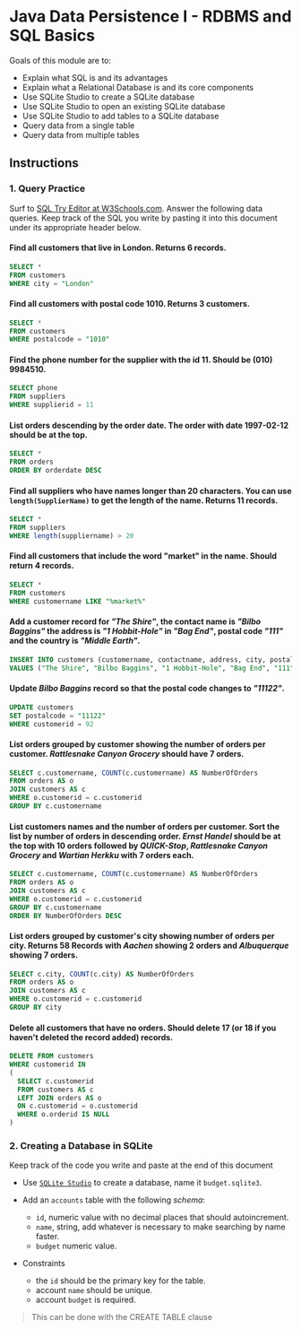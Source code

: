 # Java Data Persistence I - RDBMS and SQL Basics

Goals of this module are to:
- Explain what SQL is and its advantages
- Explain what a Relational Database is and its core components
- Use SQLite Studio to create a SQLite database
- Use SQLite Studio to open an existing SQLite database
- Use SQLite Studio to add tables to a SQLite database
- Query data from a single table
- Query data from multiple tables

## Instructions

### 1. Query Practice

Surf to [SQL Try Editor at W3Schools.com](https://www.w3schools.com/Sql/tryit.asp?filename=trysql_select_top). Answer the following data queries. Keep track of the SQL you write by pasting it into this document under its appropriate header below.

#### Find all customers that live in London. Returns 6 records.

```` sql
SELECT *
FROM customers
WHERE city = "London"
````

#### Find all customers with postal code 1010. Returns 3 customers.

```` sql
SELECT *
FROM customers
WHERE postalcode = "1010"
````

#### Find the phone number for the supplier with the id 11. Should be (010) 9984510.

```` sql
SELECT phone
FROM suppliers
WHERE supplierid = 11
````

#### List orders descending by the order date. The order with date 1997-02-12 should be at the top.

```` sql
SELECT *
FROM orders
ORDER BY orderdate DESC
````

#### Find all suppliers who have names longer than 20 characters. You can use `length(SupplierName)` to get the length of the name. Returns 11 records.

```` sql
SELECT *
FROM suppliers
WHERE length(suppliername) > 20
````

#### Find all customers that include the word "market" in the name. Should return 4 records.

```` sql
SELECT *
FROM customers
WHERE customername LIKE "%market%"
````

#### Add a customer record for _"The Shire"_, the contact name is _"Bilbo Baggins"_ the address is _"1 Hobbit-Hole"_ in _"Bag End"_, postal code _"111"_ and the country is _"Middle Earth"_.

```` sql
INSERT INTO customers (customername, contactname, address, city, postalcode, country)
VALUES ("The Shire", "Bilbo Baggins", "1 Hobbit-Hole", "Bag End", "111", "Middle Earth")
````

#### Update _Bilbo Baggins_ record so that the postal code changes to _"11122"_.

```` sql
UPDATE customers
SET postalcode = "11122"
WHERE customerid = 92
````

#### List orders grouped by customer showing the number of orders per customer. _Rattlesnake Canyon Grocery_ should have 7 orders.

```` sql
SELECT c.customername, COUNT(c.customername) AS NumberOfOrders
FROM orders AS o
JOIN customers AS c
WHERE o.customerid = c.customerid
GROUP BY c.customername
````

#### List customers names and the number of orders per customer. Sort the list by number of orders in descending order. _Ernst Handel_ should be at the top with 10 orders followed by _QUICK-Stop_, _Rattlesnake Canyon Grocery_ and _Wartian Herkku_ with 7 orders each.

```` sql
SELECT c.customername, COUNT(c.customername) AS NumberOfOrders
FROM orders AS o
JOIN customers AS c
WHERE o.customerid = c.customerid
GROUP BY c.customername
ORDER BY NumberOfOrders DESC
````

#### List orders grouped by customer's city showing number of orders per city. Returns 58 Records with _Aachen_ showing 2 orders and _Albuquerque_ showing 7 orders.

```` sql
SELECT c.city, COUNT(c.city) AS NumberOfOrders
FROM orders AS o
JOIN customers AS c
WHERE o.customerid = c.customerid
GROUP BY city
````

#### Delete all customers that have no orders. Should delete 17 (or 18 if you haven't deleted the record added) records.

```` sql
DELETE FROM customers
WHERE customerid IN 
(
  SELECT c.customerid
  FROM customers AS c
  LEFT JOIN orders AS o
  ON c.customerid = o.customerid
  WHERE o.orderid IS NULL
)
````

### 2. Creating a Database in SQLite

Keep track of the code you write and paste at the end of this document

- Use [`SQLite Studio`](https://sqlitestudio.pl/index.rvt) to create a database, name it `budget.sqlite3`.
- Add an `accounts` table with the following _schema_:

  - `id`, numeric value with no decimal places that should autoincrement.
  - `name`, string, add whatever is necessary to make searching by name faster.
  - `budget` numeric value.

- Constraints
  - the `id` should be the primary key for the table.
  - account `name` should be unique.
  - account `budget` is required.
> This can be done with the CREATE TABLE clause